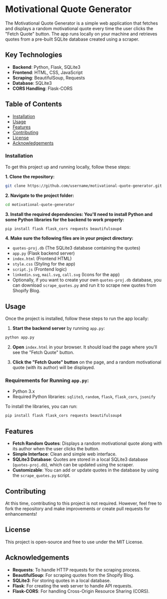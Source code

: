 # Motivational Quote Generator
The Motivational Quote Generator is a simple web application that fetches and displays a random motivational quote every time the user clicks the "Fetch Quote" button. The app runs locally on your machine and retrieves quotes from a pre-built SQLite database created using a scraper.


## Key Technologies
+ **Backend**: Python, Flask, SQLite3
+ **Frontend**: HTML, CSS, JavaScript
+ **Scraping**: BeautifulSoup, Requests
+ **Database**: SQLite3
+ **CORS Handling**: Flask-CORS


## Table of Contents
- [Installation](#installation)
- [Usage](#usage)
- [Features](#features)
- [Contributing](#contributing)
- [License](#license)
- [Acknowledgements](#acknowledgements)


### Installation
To get this project up and running locally, follow these steps:

**1. Clone the repository:**

```bash
git clone https://github.com/username/motivational-quote-generator.git
```

**2. Navigate to the project folder:**

```bash
cd motivational-quote-generator
```

**3. Install the required dependencies: You'll need to install Python and some Python libraries for the backend to work properly:**

```bash
pip install flask flask_cors requests beautifulsoup4
```

**4. Make sure the following files are in your project directory:**

+ `quotes-proj.db` (The SQLite3 database containing the quotes)
+ `app.py` (Flask backend server)
+ `index.html` (Frontend HTML)
+ `style.css` (Styling for the app)
+ `script.js` (Frontend logic)
+ `linkedin.svg`, `mail.svg`, `call.svg` (Icons for the app)
+ Optionally, if you want to create your own `quotes-proj.db` database, you can download `scrape_quotes.py` and run it to scrape new quotes from Shopify Blog.


## Usage
Once the project is installed, follow these steps to run the app locally:

1. **Start the backend server** by running `app.py`:

```bash
python app.py
```

2. **Open** `index.html` in your browser. It should load the page where you'll see the "Fetch Quote" button.

3. **Click the "Fetch Quote" button** on the page, and a random motivational quote (with its author) will be displayed.


### Requirements for Running `app.py`:
+ Python 3.x
+ Required Python libraries: `sqlite3`, `random`, `flask`, `flask_cors`, `jsonify`

To install the libraries, you can run:

```bash
pip install flask flask_cors requests beautifulsoup4
```

## Features
+ **Fetch Random Quotes**: Displays a random motivational quote along with its author when the user clicks the button.
+ **Simple Interface**: Clean and simple web interface.
+ **SQLite3 Database**: Quotes are stored in a local SQLite3 database (`quotes-proj.db`), which can be updated using the scraper.
+ **Customizable**: You can add or update quotes in the database by using the `scrape_quotes.py` script.


## Contributing
At this time, contributing to this project is not required. However, feel free to fork the repository and make improvements or create pull requests for enhancements!


## License
This project is open-source and free to use under the MIT License.


## Acknowledgements
+ **Requests**: To handle HTTP requests for the scraping process.
+ **BeautifulSoup**: For scraping quotes from the Shopify Blog.
+ **SQLite3**: For storing quotes in a local database.
+ **Flask**: For creating the web server to handle API requests.
+ **Flask-CORS**: For handling Cross-Origin Resource Sharing (CORS).
